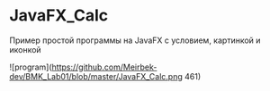 # JavaFX_Calc
Пример простой программы на JavaFX с условием, картинкой и иконкой

![program](https://github.com/Meirbek-dev/BMK_Lab01/blob/master/JavaFX_Calc.png 461)